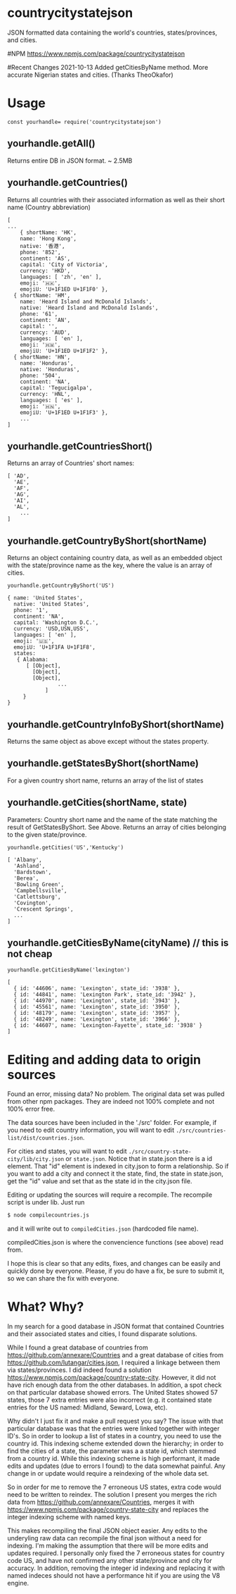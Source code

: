 # countrycitystatejson

JSON formatted data containing the world's countries, states/provinces, and cities.

#NPM
https://www.npmjs.com/package/countrycitystatejson

#Recent Changes
2021-10-13 Added getCitiesByName method.
More accurate Nigerian states and cities.  (Thanks TheoOkafor)

# Usage
```
const yourhandle= require('countrycitystatejson')
```

## yourhandle.getAll()
Returns entire DB in JSON format.  ~ 2.5MB


## yourhandle.getCountries()
Returns all countries with their associated information as well as their short name (Country abbreviation)

```
[
...
	{ shortName: 'HK',
    name: 'Hong Kong',
    native: '香港',
    phone: '852',
    continent: 'AS',
    capital: 'City of Victoria',
    currency: 'HKD',
    languages: [ 'zh', 'en' ],
    emoji: '🇭🇰',
    emojiU: 'U+1F1ED U+1F1F0' },
  { shortName: 'HM',
    name: 'Heard Island and McDonald Islands',
    native: 'Heard Island and McDonald Islands',
    phone: '61',
    continent: 'AN',
    capital: '',
    currency: 'AUD',
    languages: [ 'en' ],
    emoji: '🇭🇲',
    emojiU: 'U+1F1ED U+1F1F2' },
  { shortName: 'HN',
    name: 'Honduras',
    native: 'Honduras',
    phone: '504',
    continent: 'NA',
    capital: 'Tegucigalpa',
    currency: 'HNL',
    languages: [ 'es' ],
    emoji: '🇭🇳',
    emojiU: 'U+1F1ED U+1F1F3' },
	...
]
```

## yourhandle.getCountriesShort()
Returns an array of Countries' short names:
```
[ 'AD',
  'AE',
  'AF',
  'AG',
  'AI',
  'AL',
    ...
]
```

## yourhandle.getCountryByShort(shortName)
Returns an object containing country data, as well as an embedded object with the state/province name as the key, where the value is an array of cities.

```
yourhandle.getCountryByShort('US')

{ name: 'United States',
  native: 'United States',
  phone: '1',
  continent: 'NA',
  capital: 'Washington D.C.',
  currency: 'USD,USN,USS',
  languages: [ 'en' ],
  emoji: '🇺🇸',
  emojiU: 'U+1F1FA U+1F1F8',
  states:
   { Alabama:
      [ [Object],
        [Object],
        [Object],
				...
			]
	 }
}
```

## yourhandle.getCountryInfoByShort(shortName)
Returns the same object as above except without the states property.

## yourhandle.getStatesByShort(shortName)
For a given country short name, returns an array of the list of states

## yourhandle.getCities(shortName, state)
Parameters: Country short name and the name of the state matching the result of GetStatesByShort.  See Above.  Returns an array of cities belonging to the given state/province.

```
yourhandle.getCities('US','Kentucky')

[ 'Albany',
  'Ashland',
  'Bardstown',
  'Berea',
  'Bowling Green',
  'Campbellsville',
  'Catlettsburg',
  'Covington',
  'Crescent Springs',
  ...
]

```
## yourhandle.getCitiesByName(cityName) // this is not cheap
```
yourhandle.getCitiesByName('lexington')

[
  { id: '44606', name: 'Lexington', state_id: '3938' },
  { id: '44841', name: 'Lexington Park', state_id: '3942' },
  { id: '44970', name: 'Lexington', state_id: '3943' },
  { id: '45561', name: 'Lexington', state_id: '3950' },
  { id: '48179', name: 'Lexington', state_id: '3957' },
  { id: '48249', name: 'Lexington', state_id: '3966' },
  { id: '44607', name: 'Lexington-Fayette', state_id: '3938' }
]
```
# Editing and adding data to origin sources
Found an error, missing data?  No problem.  The original data set was pulled from other npm packages.  They are indeed not 100% complete and not 100% error free.

The data sources have been included in the './src' folder.  For example, if you need to edit country information, you will want to edit `./src/countries-list/dist/countries.json`.

For cities and states, you will want to edit `./src/country-state-city/lib/city.json` or `state.json`.  Notice that in state.json there is a id element.  That "id" element is indexed in city.json to form a relationship.  So if you want to add a city and connect it the state, find, the state in state.json, get the "id" value and set that as the state id in the city.json file.

Editing or updating the sources will require a recompile.  The recompile script is under lib.  Just run
```bash
$ node compilecountries.js
```

and it will write out to `compiledCities.json` (hardcoded file name).

compiledCities.json is where the convencience functions (see above) read from.

I hope this is clear so that any edits, fixes, and changes can be easily and quickly done by everyone.  Please, if you do have a fix, be sure to submit it, so we can share the fix with everyone.

# What? Why?

In my search for a good database in JSON format that contained Countries and their associated states and cities, I found disparate solutions.  

While I found a great database of countries from https://github.com/annexare/Countries and a great database of cities from https://github.com/lutangar/cities.json, I required a linkage between them via states/provinces.  I did indeed found a solution https://www.npmjs.com/package/country-state-city.  However, it did not have rich enough data from the other databases.  In addition, a spot check on that particular database showed errors.  The United States showed 57 states, those 7 extra entries were also incorrect (e.g. it contained state entries for the US named: Midland, Seward, Lowa, etc).  

Why didn't I just fix it and make a pull request you say?  The issue with that particular database was that the entries were linked together with integer ID's.  So in order to lookup a list of states in a country, you need to use the country id.  This indexing scheme extended down the hierarchy; in order to find the cities of a state, the parameter was a a state id, which stemmed from a country id.  While this indexing scheme is high performant, it made edits and updates (due to errors I found) to the data somewhat painful.  Any change in or update would require a reindexing of the whole data set.  

So in order for me to remove the 7 erroneous US states, extra code would need to be written to reindex.  The solution I present you merges the rich data from https://github.com/annexare/Countries, merges it with https://www.npmjs.com/package/country-state-city and replaces the integer indexing scheme with named keys.

This makes recompiling the final JSON object easier.  Any edits to the underyling raw data can recompile the final json without a need for indexing.  I'm making the assumption that there will be more edits and updates required.  I personally only fixed the 7 erroneous states for country code US, and have not confirmed any other state/province and city for accuracy.  In addition, removing the integer id indexing and replacing it with named indeces should not have a performance hit if you are using the V8 engine.
